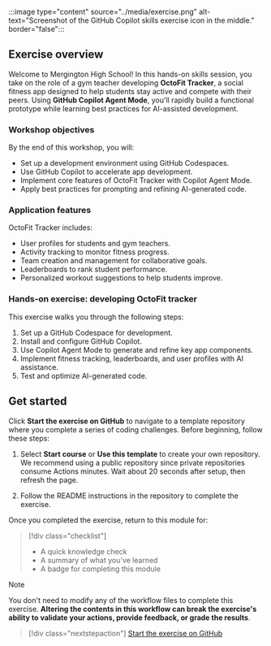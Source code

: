 :::image type="content" source="../media/exercise.png" alt-text="Screenshot of the GitHub Copilot skills exercise icon in the middle." border="false"::: 

## Exercise overview

Welcome to Mergington High School! In this hands-on skills session, you take on the role of a gym teacher developing **OctoFit Tracker**, a social fitness app designed to help students stay active and compete with their peers. Using **GitHub Copilot Agent Mode**, you'll rapidly build a functional prototype while learning best practices for AI-assisted development.  

### Workshop objectives

By the end of this workshop, you will:  

- Set up a development environment using GitHub Codespaces.  
- Use GitHub Copilot to accelerate app development.  
- Implement core features of OctoFit Tracker with Copilot Agent Mode.  
- Apply best practices for prompting and refining AI-generated code.  

### Application features

OctoFit Tracker includes:  

- User profiles for students and gym teachers.  
- Activity tracking to monitor fitness progress.  
- Team creation and management for collaborative goals.  
- Leaderboards to rank student performance.  
- Personalized workout suggestions to help students improve.  

### Hands-on exercise: developing OctoFit tracker  

This exercise walks you through the following steps:  

1. Set up a GitHub Codespace for development.  
2. Install and configure GitHub Copilot.  
3. Use Copilot Agent Mode to generate and refine key app components.  
4. Implement fitness tracking, leaderboards, and user profiles with AI assistance.  
5. Test and optimize AI-generated code.  

## Get started  

Click **Start the exercise on GitHub** to navigate to a template repository where you complete a series of coding challenges. Before beginning, follow these steps:  

1. Select **Start course** or **Use this template** to create your own repository. We recommend using a public repository since private repositories consume Actions minutes. Wait about 20 seconds after setup, then refresh the page.  

2. Follow the README instructions in the repository to complete the exercise.  

Once you completed the exercise, return to this module for:  

> [!div class="checklist"]  
> * A quick knowledge check
> * A summary of what you've learned  
> * A badge for completing this module

>[!Note]
> You don't need to modify any of the workflow files to complete this exercise. **Altering the contents in this workflow can break the exercise's ability to validate your actions, provide feedback, or grade the results**.

> [!div class="nextstepaction"]
> [Start the exercise on GitHub](https://github.com/skills/build-applications-w-copilot-agent-mode)
